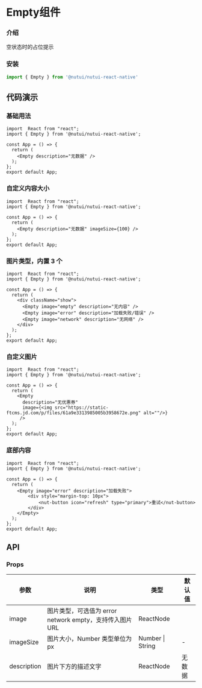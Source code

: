 #  Empty组件

### 介绍

空状态时的占位提示

### 安装

```javascript
import { Empty } from '@nutui/nutui-react-native'
```


## 代码演示

### 基础用法
```SnackPlayer name=Empty&dependencies=@nutui/nutui-react-native
import  React from "react";
import { Empty } from '@nutui/nutui-react-native';

const App = () => {
  return (
    <Empty description="无数据" />
  );
};
export default App;
```

### 自定义内容大小
```SnackPlayer name=Empty&dependencies=@nutui/nutui-react-native
import  React from "react";
import { Empty } from '@nutui/nutui-react-native';

const App = () => {
  return (
    <Empty description="无数据" imageSize={100} />
  );
};
export default App;
```

### 图片类型，内置 3 个
```SnackPlayer name=Empty&dependencies=@nutui/nutui-react-native
import  React from "react";
import { Empty } from '@nutui/nutui-react-native';

const App = () => {
  return (
    <div className="show">
      <Empty image="empty" description="无内容" />
      <Empty image="error" description="加载失败/错误" />
      <Empty image="network" description="无网络" />
    </div>
  );
};
export default App;
```

### 自定义图片
```SnackPlayer name=Empty&dependencies=@nutui/nutui-react-native
import  React from "react";
import { Empty } from '@nutui/nutui-react-native';

const App = () => {
  return (
    <Empty
      description="无优惠券" 
      image={<img src="https://static-ftcms.jd.com/p/files/61a9e3313985005b3958672e.png" alt=""/>}
     />
  );
};
export default App;
```


### 底部内容
```SnackPlayer name=Empty&dependencies=@nutui/nutui-react-native
import  React from "react";
import { Empty } from '@nutui/nutui-react-native';

const App = () => {
  return (
    <Empty image="error" description="加载失败">
        <div style="margin-top: 10px">
            <nut-button icon="refresh" type="primary">重试</nut-button>
        </div>
    </Empty>
  );
};
export default App;
```
## API

### Props

| 参数         | 说明                             | 类型   | 默认值           |
|--------------|----------------------------------|--------|------------------|
| image         | 图片类型，可选值为 error network empty，支持传入图片 URL              | ReactNode       |
| imageSize        | 图片大小，Number 类型单位为 px                         | Number \| String | -       |
| description         | 图片下方的描述文字 | ReactNode | 无数据                |


